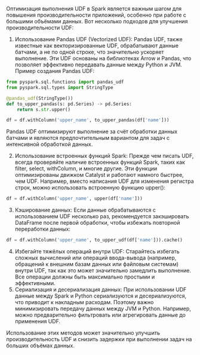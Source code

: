 Оптимизация выполнения UDF в Spark является важным шагом для повышения производительности приложений, особенно при работе с большими объёмами данных. Вот несколько подходов для улучшения производительности UDF:

 1. Использование Pandas UDF (Vectorized UDF):
Pandas UDF, также известные как векторизированные UDF, обрабатывают данные батчами, а не по одной строке, что значительно ускоряет выполнение. Эти UDF основаны на библиотеках Arrow и Pandas, что позволяет эффективно передавать данные между Python и JVM. Пример создания Pandas UDF:
```python
from pyspark.sql.functions import pandas_udf
from pyspark.sql.types import StringType

@pandas_udf(StringType())
def to_upper_pandas(s: pd.Series) -> pd.Series:
    return s.str.upper()

df = df.withColumn('upper_name', to_upper_pandas(df['name']))
```
Pandas UDF оптимизируют выполнение за счёт обработки данных батчами и являются предпочтительным вариантом для задач с интенсивной обработкой данных.

 2. Использование встроенных функций Spark:
Прежде чем писать UDF, всегда проверяйте наличие встроенных функций Spark, таких как filter, select, withColumn, и многие другие. Эти функции оптимизированы движком Catalyst и работают намного быстрее, чем UDF. Например, вместо написания UDF для изменения регистра строк, можно использовать встроенную функцию upper():
```python
df = df.withColumn('upper_name', upper(df['name']))
```

 3. Кэширование данных:
Если данные обрабатываются с использованием UDF несколько раз, рекомендуется закэшировать DataFrame после первой обработки, чтобы избежать повторной переработки данных:
```python
df = df.withColumn('upper_name', to_upper_udf(df['name'])).cache()
```

 4. Избегайте тяжёлых операций внутри UDF:
Старайтесь избегать сложных вычислений или операций ввода-вывода (например, обращений к внешним базам данных или файловым системам) внутри UDF, так как это может значительно замедлить выполнение. Все операции должны быть максимально простыми и эффективными.
 5. Сериализация и десериализация данных:
При использовании UDF данные между Spark и Python сериализуются и десериализуются, что приводит к накладным расходам. Поэтому важно минимизировать передачу данных между JVM и Python. Например, можно предварительно фильтровать или агрегировать данные до применения UDF.

Использование этих методов может значительно улучшить производительность UDF и снизить задержки при выполнении задач на больших объёмах данных.
